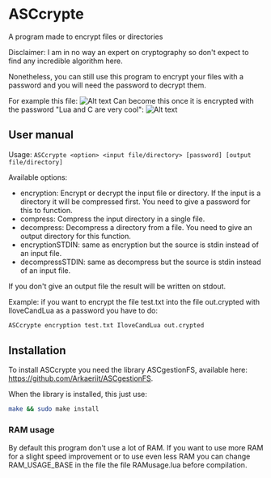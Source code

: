 ﻿# ASCcrypte
A program made to encrypt files or directories

Disclaimer: I am in no way an expert on cryptography so don't expect to find any incredible algorithm here.

Nonetheless, you can still use this program to encrypt your files with a password and you will need the password to decrypt them.

For example this file:
![Alt text](https://i.imgur.com/7afNExc.png "A file from this software")
Can become this once it is encrypted with the password "Lua and C are very cool":
![Alt text](https://i.imgur.com/x67DJSJ.png "Lua and C are indeed very cool!")

## User manual

Usage: `ASCcrypte <option> <input file/directory> [password] [output file/directory]`

Available options:
* encryption: Encrypt or decrypt the input file or directory. If the input is a directory it will be compressed first. You need to give a password for this to function.
* compress: Compress the input directory in a single file.
* decompress: Decompress a directory from a file. You need to give an output directory for  this function.
* encryptionSTDIN: same as encryption but the source is stdin instead of an input file.
* decompressSTDIN: same as decompress but the source is stdin instead of an input file.

If you don't give an output file the result will be written on stdout.

Example: if you want to encrypt the file test.txt into the file out.crypted with IloveCandLua as a password you have to do:
```bash
ASCcrypte encryption test.txt IloveCandLua out.crypted
```

## Installation
To install ASCcrypte you need the library ASCgestionFS, available here: https://github.com/Arkaeriit/ASCgestionFS.

When the library is installed, this just use: 
```bash
make && sudo make install
```

### RAM usage

By default this program don't use a lot of RAM. If you want to use more RAM for a slight speed improvement or to use even less RAM you can change RAM\_USAGE\_BASE in the file the file RAMusage.lua before compilation.

